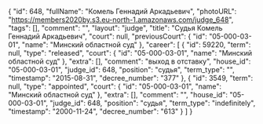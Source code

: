 {
    "id": 648,
    "fullName": "Комель Геннадий Аркадьевич",
    "photoURL": "https://members2020by.s3.eu-north-1.amazonaws.com/judge_648",
    "tags": [],
    "comment": "",
    "layout": "judge",
    "title": "Судья Комель Геннадий Аркадьевич",
    "court": null,
    "previousCourt": {
        "id": "05-000-03-01",
        "name": "Минский областной суд"
    },
    "career": [
        {
            "id": 59220,
            "term": null,
            "type": "released",
            "court": {
                "id": "05-000-03-01",
                "name": "Минский областной суд"
            },
            "extra": [],
            "comment": "выход в отставку",
            "house_id": "05-000-03-01",
            "judge_id": 648,
            "position": "судья",
            "term_type": "",
            "timestamp": "2015-08-31",
            "decree_number": "377"
        },
        {
            "id": 3549,
            "term": null,
            "type": "appointed",
            "court": {
                "id": "05-000-03-01",
                "name": "Минский областной суд"
            },
            "extra": [],
            "comment": "",
            "house_id": "05-000-03-01",
            "judge_id": 648,
            "position": "судья",
            "term_type": "indefinitely",
            "timestamp": "2000-11-24",
            "decree_number": "613"
        }
    ]
}